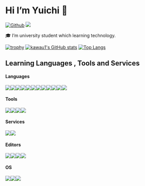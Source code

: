 # Hi I’m Yuichi 👋

[![Github](https://img.shields.io/badge/--FFFFFF?style=social&logo=github&label=Follow%20kawau1)](https://github.com/kawau1)
<img src="https://img.shields.io/badge/-Discord-5865F2.svg?logo=discord&style=popout">

<!--
**kawau1/kawau1** is a ✨ _special_ ✨ repository because its `README.md` (this file) appears on your GitHub profile.

Here are some ideas to get you started:

- 🔭 I’m currently working on ...
- 🌱 I’m currently learning ...
- 👯 I’m looking to collaborate on ...
- 🤔 I’m looking for help with ...
- 💬 Ask me about ...
- 📫 How to reach me: ...
- 😄 Pronouns: ...
- ⚡ Fun fact: ...
-->
🎓 I’m university student which learning technology.

[![trophy](https://github-profile-trophy.vercel.app/?username=kawau1)](https://github.com/ryo-ma/github-profile-trophy)
[![kawau1's GitHub stats](https://github-readme-stats.vercel.app/api?username=kawau1&count_private=true&show_icons=true)](https://github.com/anuraghazra/github-readme-stats)
[![Top Langs](https://github-readme-stats.vercel.app/api/top-langs/?username=kawau1&layout=compact)](https://github.com/anuraghazra/github-readme-stats)

## Learning Languages , Tools and Services
<!-- <img src="https://img.shields.io/badge/-Git-F05032.svg?logo=git&style=popout"> -->
#### Languages
<img src="https://img.shields.io/badge/--A8B9CC.svg?logo=C&style=social"><img src="https://img.shields.io/badge/--00599C.svg?logo=c%2B%2B&style=social"><img src="https://img.shields.io/badge/-Java-FFFFFF.svg?logo=java&style=popout"><img src="https://img.shields.io/badge/--F05138.svg?logo=swift&style=social"><img src="https://img.shields.io/badge/--3776AB.svg?logo=python&style=social"><img src="https://img.shields.io/badge/--CC342D.svg?logo=ruby&style=social"><img src="https://img.shields.io/badge/--D30001.svg?logo=rubyonrails&style=social"><img src="https://img.shields.io/badge/--E34F26.svg?logo=html5&style=social"><img src="https://img.shields.io/badge/--1572B6.svg?logo=css3&style=social"><img src="https://img.shields.io/badge/--F7DF1E.svg?logo=javascript&style=social"><img src="https://img.shields.io/badge/--7952B3.svg?logo=bootstrap&style=social"><img src="https://img.shields.io/badge/--0769AD.svg?logo=jquery&style=social"><br>
#### Tools
<img src="https://img.shields.io/badge/--2496ED.svg?logo=docker&style=social"><img src="https://img.shields.io/badge/--21759B.svg?logo=wordpress&style=social"><img src="https://img.shields.io/badge/--000000.svg?logo=unity&style=social"><img src="https://img.shields.io/badge/--A22846.svg?logo=raspberrypi&style=social"><br>
#### Services
<img src="https://img.shields.io/badge/--F05032.svg?logo=git&style=social"><img src="https://img.shields.io/badge/--181717.svg?logo=github&style=social"><br>
#### Editors
<img src="https://img.shields.io/badge/--5C2D91.svg?logo=visualstudio&style=social"><img src="https://img.shields.io/badge/--007ACC.svg?logo=visualstudiocode&style=social"><img src="https://img.shields.io/badge/--147EFB.svg?logo=xcode&style=social"><img src="https://img.shields.io/badge/--019733.svg?logo=vim&style=social"><br>
#### OS
<img src="https://img.shields.io/badge/--0078D4.svg?logo=windows&style=social"><img src="https://img.shields.io/badge/--000000.svg?logo=macos&style=social"><img src="https://img.shields.io/badge/--E95420.svg?logo=ubuntu&style=social">

